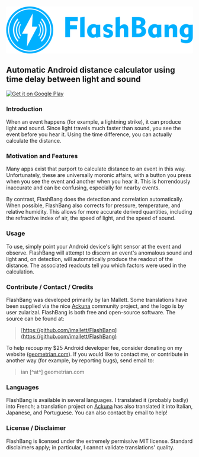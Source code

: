 ![logo](logo-and-appstore/logo-horizontal/color.png)
## Automatic Android distance calculator using time delay between light and sound

[<img alt="Get it on Google Play" src="https://play.google.com/intl/en_us/badges/images/generic/en_badge_web_generic.png" width="200px"/>](https://play.google.com/store/apps/details?id=imallett.FlashBang)

### Introduction

When an event happens (for example, a lightning strike), it can produce light and sound.  Since light travels much faster than sound, you see the event before you hear it.  Using the time difference, you can actually calculate the distance.

### Motivation and Features

Many apps exist that purport to calculate distance to an event in this way.  Unfortunately, these are universally moronic affairs, with a button you press when you see the event and another when you hear it.  This is horrendously inaccurate and can be confusing, especially for nearby events.

By contrast, FlashBang does the detection and correlation automatically.  When possible, FlashBang also corrects for pressure, temperature, and relative humidity.  This allows for more accurate derived quantities, including the refractive index of air, the speed of light, and the speed of sound.

### Usage

To use, simply point your Android device's light sensor at the event and observe.  FlashBang will attempt to discern an event's anomalous sound and light and, on detection, will automatically produce the readout of the distance.  The associated readouts tell you which factors were used in the calculation.

### Contribute / Contact / Credits

FlashBang was developed primarily by Ian Mallett.  Some translations have been supplied via the nice [Ackuna](http://ackuna.com/translate-/flashbang) community project, and the logo is by user zularizal.  FlashBang is both free and open-source software.  The source can be found at:

> [https://github.com/imallett/FlashBang](https://github.com/imallett/FlashBang)

To help recoup my $25 Android developer fee, consider donating on my website ([geometrian.com](http://geometrian.com/index.php)).  If you would like to contact me, or contribute in another way (for example, by reporting bugs), send email to:

> ian [^at^] geometrian.com

### Languages

FlashBang is available in several languages.  I translated it (probably badly) into French; a translation project on [Ackuna](http://ackuna.com/translate-/flashbang) has also translated it into Italian, Japanese, and Portuguese.  You can also contact by email to help!

### License / Disclaimer

FlashBang is licensed under the extremely permissive MIT license.  Standard disclaimers apply; in particular, I cannot validate translations' quality.

